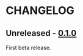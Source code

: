 # CHANGELOG

## Unreleased - [0.1.0]

First beta release.

[0.1.0]: https://github.com/mondeja/web-sys-ec/compare/v0.0.1...v0.1.0

